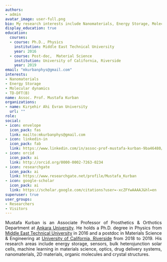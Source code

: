 ```yaml
---
authors:
- admin
avatar_image: user-full.png
bio: My research interests include Nanomaterials, Energy Storage, Molecular dynamics, TD-DFT, DFTB
display_education: true
education:
  courses:
  - course: Ph.D., Physics
    institution: Middle East Technical University
    year: 2016
  - course: Post-doc,  Material Science
    institution: University of California, Riverside
    year: 2019
email: "mkurbanphys@gmail.com"
interests:
- Nanomaterials
- Energy Storage
- Molecular dynamics
- TD-DFT(B)
name: Assoc. Prof. Mustafa Kurban
organizations:
- name: Kırşehir Ahi Evran University
  url: ""
role: 
social:
- icon: envelope
  icon_pack: fas
  link: mailto:mkurbanphys@gmail.com
- icon: linkedin-in
  icon_pack: fab
  link: https://www.linkedin.com/in/assoc-prof-mustafa-kurban-9ba46480/
- icon: orcid
  icon_pack: ai
  link: http://orcid.org/0000-0002-7263-0234
- icon: researchgate
  icon_pack: ai
  link: https://www.researchgate.net/profile/Mustafa_Kurban
- icon: google-scholar
  icon_pack: ai
  link: https://scholar.google.com/citations?user=-xcZFYwAAAAJ&hl=en
superuser: true
user_groups:
- Researchers
- Visitors
---
```

<style>
body {
text-align: justify}
</style>


Mustafa Kurban is an Associate Professor of Prosthetics & Orthotics Department at [Ankara University](https://www.ankara.edu.tr/en/). He holds a Ph.D. degree in Physics from [Middle East Technical University](https://www.metu.edu.tr/) in 2016 and a postdoc in Materials Science & Engineering at [University of California, Riverside](https://www.ucr.edu/) from 2018 to 2019. His research areas include energy storage, sensors, bulk heterojunction solar cells, machine learning in materials science, optics, drug delivery systems, nanomaterials, 2D materials, organic molecules and crystal structures. 